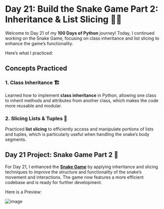 # Day 21: Build the Snake Game Part 2: Inheritance & List Slicing 🐍🔪

Welcome to Day 21 of my **100 Days of Python** journey! Today, I continued working on the Snake Game, focusing on class inheritance and list slicing to enhance the game’s functionality. 

Here’s what I practiced:

## Concepts Practiced

### 1. Class Inheritance 🏗️
Learned how to implement **class inheritance** in Python, allowing one class to inherit methods and attributes from another class, which makes the code more reusable and modular.

### 2. Slicing Lists & Tuples 🔪
Practiced **list slicing** to efficiently access and manipulate portions of lists and tuples, which is particularly useful when handling the snake’s body segments.

## Day 21 Project: Snake Game Part 2 🐍

For Day 21, I enhanced the [**Snake Game**](main.py) by applying inheritance and slicing techniques to improve the structure and functionality of the snake’s movement and interactions. The game now features a more efficient codebase and is ready for further development.

Here is a Preview:

![image](https://github.com/user-attachments/assets/9ea2df02-eb07-4a69-a06f-2a3402fb4bf9)

